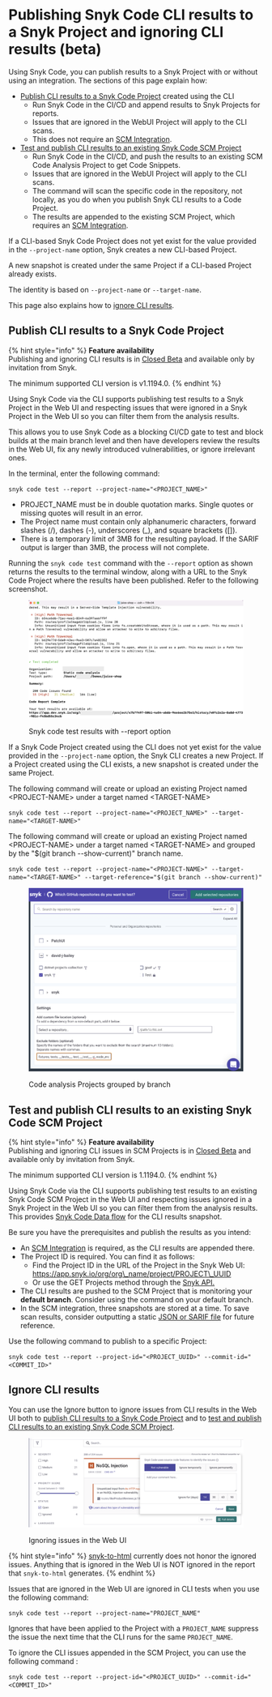 # Publishing Snyk Code CLI results to a Snyk Project and ignoring CLI results (beta)

Using Snyk Code, you can publish results to a Snyk Project with or without using an integration. The sections of this page explain how:

* [Publish CLI results to a Snyk Code Project](publishing-cli-results-to-a-snyk-project-and-ignoring-cli-results.md#publish-cli-results-to-a-snyk-code-project) created using the CLI
  * Run Snyk Code in the CI/CD and append results to Snyk Projects for reports.&#x20;
  * Issues that are ignored in the WebUI Project will apply to the CLI scans.&#x20;
  * This does not require an [SCM Integration](../../../integrations/git-repository-scm-integrations/).&#x20;
* [Test and publish CLI results to an existing Snyk Code SCM Project](publishing-cli-results-to-a-snyk-project-and-ignoring-cli-results.md#test-and-publish-cli-results-to-an-existing-snyk-code-scm-project)
  * Run Snyk Code in the CI/CD, and push the results to an existing SCM Code Analysis Project to get Code Snippets.&#x20;
  * Issues that are ignored in the WebUI Project will apply to the CLI scans.&#x20;
  * The command will scan the specific code in the repository, not locally, as you do when you publish Snyk CLI results to a Code Project.&#x20;
  * The results are appended to the existing SCM Project, which requires an [SCM Integration](../../../integrations/git-repository-scm-integrations/).

If a CLI-based Snyk Code Project does not yet exist for the value provided in the `--project-name` option, Snyk creates a new CLI-based Project.&#x20;

A new snapshot is created under the same Project if a CLI-based Project already exists.

The identity is based on `--project-name` or `--target-name`.

This page also explains how to [ignore CLI results](publishing-cli-results-to-a-snyk-project-and-ignoring-cli-results.md#ignore-cli-results).

## **Publish CLI results to a Snyk Code Project**

{% hint style="info" %}
**Feature availability**\
Publishing and ignoring CLI results is in [Closed Beta](../../../more-info/snyk-feature-release-process.md#closed-beta) and available only by invitation from Snyk.

The minimum supported CLI version is v1.1194.0.
{% endhint %}

Using Snyk Code via the CLI supports publishing test results to a Snyk Project in the Web UI and respecting issues that were ignored in a Snyk Project in the Web UI so you can filter them from the analysis results.

This allows you to use Snyk Code as a blocking CI/CD gate to test and block builds at the main branch level and then have developers review the results in the Web UI, fix any newly introduced vulnerabilities, or ignore irrelevant ones.

In the terminal, enter the following command:

```
snyk code test --report --project-name="<PROJECT_NAME>"
```

* PROJECT\_NAME must be in double quotation marks. Single quotes or missing quotes will result in an error.
* The Project name must contain only alphanumeric characters, forward slashes (/), dashes (-), underscores (\_), and square brackets (\[]).
* There is a temporary limit of 3MB for the resulting payload. If the SARIF output is larger than 3MB, the process will not complete.

Running the `snyk code test` command with the `--report` option as shown returns the results to the terminal window, along with a URL to the Snyk Code Project where the results have been published. Refer to the following screenshot.

<figure><img src="../../../.gitbook/assets/image (2) (6).png" alt="Snyk code test results with --report option"><figcaption><p>Snyk code test results with --report option</p></figcaption></figure>

If a Snyk Code Project created using the CLI does not yet exist for the value provided in the `--project-name` option, the Snyk CLI creates a new Project. If a Project created using the CLI exists, a new snapshot is created under the same Project.

The following command will create or upload an existing Project named \<PROJECT-NAME> under a target named \<TARGET-NAME>

```
snyk code test --report --project-name="<PROJECT_NAME>" --target-name="<TARGET-NAME>"
```

The following command will create or upload an existing Project named \<PROJECT-NAME> under a target named \<TARGET-NAME> and grouped by the "$(git branch --show-current)" branch name.

```
snyk code test --report --project-name="<PROJECT-NAME>" --target-name="<TARGET-NAME>" --target-reference="$(git branch --show-current)"
```

<figure><img src="../../../.gitbook/assets/image (60).png" alt="Code analysis Projects grouped by branch"><figcaption><p>Code analysis Projects grouped by branch</p></figcaption></figure>

## **Test and publish CLI results to an existing Snyk Code SCM Project**

{% hint style="info" %}
**Feature availability**\
Publishing and ignoring CLI issues in SCM Projects is in [Closed Beta](../../../more-info/snyk-feature-release-process.md#closed-beta) and available only by invitation from Snyk.

The minimum supported CLI version is 1.1194.0.
{% endhint %}

Using Snyk Code via the CLI supports publishing test results to an existing Snyk Code SCM Project in the Web UI and respecting issues ignored in a Snyk Project in the Web UI so you can filter them from the analysis results. This provides [Snyk Code Data flow](../exploring-and-working-with-the-snyk-code-results/exploring-the-vulnerability-issues-discovered-by-snyk-code/exploring-the-data-flow-and-fix-analysis-pages-of-an-issue/exploring-the-data-flow-page.md) for the CLI results snapshot.

Be sure you have the prerequisites and publish the results as you intend:

* An [SCM Integration](../../../integrations/git-repository-scm-integrations/) is required, as the CLI results are appended there. &#x20;
* The Project ID is required. You can find it as follows:
  * Find the Project ID in the URL of the Project in the Snyk Web UI: https://app.snyk.io/org/org\_name/project/PROJECT\_UUID
  * Or use the GET Projects method through the [Snyk API.](https://apidocs.snyk.io/?version=2023-05-29#get-/orgs/-org\_id-/projects)&#x20;
* The CLI results are pushed to the SCM Project that is monitoring your **default branch**. Consider using the command on your default branch.
* In the SCM integration, three snapshots are stored at a time. To save scan results, consider outputting a static [JSON or SARIF file](working-with-the-snyk-code-cli-results/exporting-the-test-results-to-a-json-or-sarif-file.md) for future reference.

Use the following command to publish to a specific Project:

```
snyk code test --report --project-id="<PROJECT_UUID>" --commit-id="<COMMIT_ID>"
```

## &#x20;**Ignore CLI results**

You can use the Ignore button to ignore issues from CLI results in the Web UI both to [publish CLI results to a Snyk Code Project](publishing-cli-results-to-a-snyk-project-and-ignoring-cli-results.md#publish-cli-results-to-a-snyk-code-project) and to [test and publish CLI results to an existing Snyk Code SCM Project](publishing-cli-results-to-a-snyk-project-and-ignoring-cli-results.md#test-and-publish-cli-results-to-an-existing-snyk-code-scm-project).

<figure><img src="../../../.gitbook/assets/image (1) (7) (1).png" alt="Ignoring issues in the Web UI"><figcaption><p>Ignoring issues in the Web UI</p></figcaption></figure>

{% hint style="info" %}
&#x20;[snyk-to-html](https://github.com/snyk/snyk-to-html) currently does not honor the ignored issues. Anything that is ignored in the Web UI is NOT ignored in the report that `snyk-to-html` generates.
{% endhint %}

Issues that are ignored in the Web UI are ignored in CLI tests when you use the following command:&#x20;

```
snyk code test --report --project-name="PROJECT_NAME"
```

Ignores that have been applied to the Project with a `PROJECT_NAME` suppress the issue the next time that the CLI runs for the same `PROJECT_NAME`.

To ignore the CLI issues appended in the SCM Project, you can use the following command :

```
snyk code test --report --project-id="<PROJECT_UUID>" --commit-id="<COMMIT_ID>"

```
